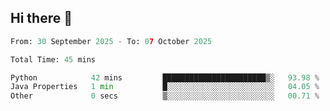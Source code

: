 ## Hi there 👋

<!--START_SECTION:waka-->

```python
From: 30 September 2025 - To: 07 October 2025

Total Time: 45 mins

Python            42 mins         ███████████████████████▒░   93.98 %
Java Properties   1 min           █░░░░░░░░░░░░░░░░░░░░░░░░   04.05 %
Other             0 secs          ▒░░░░░░░░░░░░░░░░░░░░░░░░   00.71 %
```

<!--END_SECTION:waka-->
